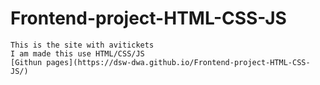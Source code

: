 # Frontend-project-HTML-CSS-JS
```
This is the site with avitickets
I am made this use HTML/CSS/JS
[Githun pages](https://dsw-dwa.github.io/Frontend-project-HTML-CSS-JS/)
```
